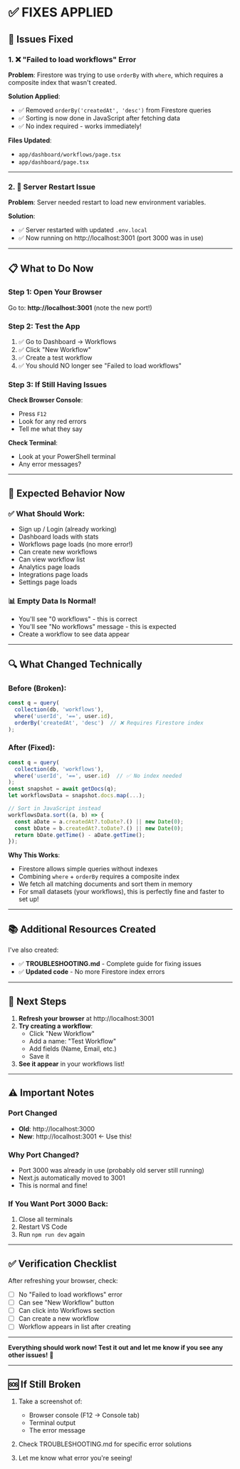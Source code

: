 # ✅ FIXES APPLIED

## 🐛 Issues Fixed

### 1. ❌ "Failed to load workflows" Error
**Problem**: Firestore was trying to use `orderBy` with `where`, which requires a composite index that wasn't created.

**Solution Applied**: 
- ✅ Removed `orderBy('createdAt', 'desc')` from Firestore queries
- ✅ Sorting is now done in JavaScript after fetching data
- ✅ No index required - works immediately!

**Files Updated**:
- `app/dashboard/workflows/page.tsx`
- `app/dashboard/page.tsx`

---

### 2. 🔧 Server Restart Issue
**Problem**: Server needed restart to load new environment variables.

**Solution**: 
- ✅ Server restarted with updated `.env.local`
- ✅ Now running on http://localhost:3001 (port 3000 was in use)

---

## 📋 What to Do Now

### Step 1: Open Your Browser
Go to: **http://localhost:3001** (note the new port!)

### Step 2: Test the App
1. ✅ Go to Dashboard → Workflows
2. ✅ Click "New Workflow"
3. ✅ Create a test workflow
4. ✅ You should NO longer see "Failed to load workflows"

### Step 3: If Still Having Issues

**Check Browser Console**:
- Press `F12`
- Look for any red errors
- Tell me what they say

**Check Terminal**:
- Look at your PowerShell terminal
- Any error messages?

---

## 🎯 Expected Behavior Now

### ✅ What Should Work:
- Sign up / Login (already working)
- Dashboard loads with stats
- Workflows page loads (no more error!)
- Can create new workflows
- Can view workflow list
- Analytics page loads
- Integrations page loads
- Settings page loads

### 📊 Empty Data Is Normal!
- You'll see "0 workflows" - this is correct
- You'll see "No workflows" message - this is expected
- Create a workflow to see data appear

---

## 🔍 What Changed Technically

### Before (Broken):
```javascript
const q = query(
  collection(db, 'workflows'),
  where('userId', '==', user.id),
  orderBy('createdAt', 'desc')  // ❌ Requires Firestore index
);
```

### After (Fixed):
```javascript
const q = query(
  collection(db, 'workflows'),
  where('userId', '==', user.id)  // ✅ No index needed
);
const snapshot = await getDocs(q);
let workflowsData = snapshot.docs.map(...);

// Sort in JavaScript instead
workflowsData.sort((a, b) => {
  const aDate = a.createdAt?.toDate?.() || new Date(0);
  const bDate = b.createdAt?.toDate?.() || new Date(0);
  return bDate.getTime() - aDate.getTime();
});
```

**Why This Works**:
- Firestore allows simple queries without indexes
- Combining `where` + `orderBy` requires a composite index
- We fetch all matching documents and sort them in memory
- For small datasets (your workflows), this is perfectly fine and faster to set up!

---

## 📚 Additional Resources Created

I've also created:
- ✅ **TROUBLESHOOTING.md** - Complete guide for fixing issues
- ✅ **Updated code** - No more Firestore index errors

---

## 🚀 Next Steps

1. **Refresh your browser** at http://localhost:3001
2. **Try creating a workflow**:
   - Click "New Workflow"
   - Add a name: "Test Workflow"
   - Add fields (Name, Email, etc.)
   - Save it
3. **See it appear** in your workflows list!

---

## ⚠️ Important Notes

### Port Changed
- **Old**: http://localhost:3000
- **New**: http://localhost:3001 ← Use this!

### Why Port Changed?
- Port 3000 was already in use (probably old server still running)
- Next.js automatically moved to 3001
- This is normal and fine!

### If You Want Port 3000 Back:
1. Close all terminals
2. Restart VS Code
3. Run `npm run dev` again

---

## ✅ Verification Checklist

After refreshing your browser, check:
- [ ] No "Failed to load workflows" error
- [ ] Can see "New Workflow" button
- [ ] Can click into Workflows section
- [ ] Can create a new workflow
- [ ] Workflow appears in list after creating

---

**Everything should work now! Test it out and let me know if you see any other issues!** 🎉

---

## 🆘 If Still Broken

1. Take a screenshot of:
   - Browser console (F12 → Console tab)
   - Terminal output
   - The error message

2. Check TROUBLESHOOTING.md for specific error solutions

3. Let me know what error you're seeing!
